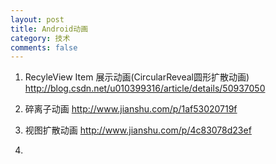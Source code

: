```yaml
---
layout: post
title: Android动画
category: 技术
comments: false
---
```

    
1.  RecyleView Item 展示动画(CircularReveal圆形扩散动画)
<http://blog.csdn.net/u010399316/article/details/50937050>

2. 碎离子动画
<http://www.jianshu.com/p/1af53020719f>

3. 视图扩散动画
<http://www.jianshu.com/p/4c83078d23ef>

4. 

	
	
	
	
	
	
	
	
	
	
	